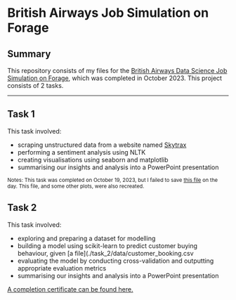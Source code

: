# British Airways Job Simulation on Forage

## Summary
This repository consists of my files for the [British Airways Data Science Job Simulation on Forage](https://www.theforage.com/simulations/british-airways/data-science-yqoz), which was completed in October 2023. This project consists of 2 tasks.

---------

## Task 1
This task involved:
- scraping unstructured data from a website named [Skytrax](https://www.airlinequality.com/airline-reviews/british-airways)
- performing a sentiment analysis using NLTK
- creating visualisations using seaborn and matplotlib
- summarising our insights and analysis into a PowerPoint presentation

<small>Notes: This task was completed on October 19, 2023, but I failed to save [this file](./task_1/data/BA_review.csv) on the day. This file, and some other plots, were also recreated.</small>

## Task 2
This task involved:
- exploring and preparing a dataset for modelling
- building a model using scikit-learn to predict customer buying behaviour, given [a file](./task_2/data/customer_booking.csv
- evaluating the model by conducting cross-validation and outputting appropriate evaluation metrics
- summarising our insights and analysis into a PowerPoint presentation

[A completion certificate can be found here.](./Completion_Certificate.pdf)